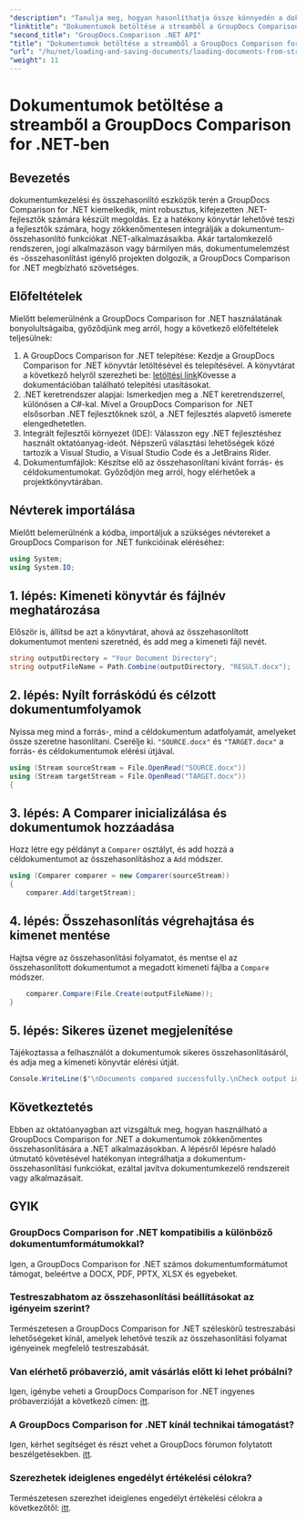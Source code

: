 ```yaml
---
"description": "Tanulja meg, hogyan hasonlíthatja össze könnyedén a dokumentumokat .NET alkalmazásokban a GroupDocs Comparison segítségével, amely egy hatékony .NET könyvtár."
"linktitle": "Dokumentumok betöltése a streamből a GroupDocs Comparison for .NET-ben"
"second_title": "GroupDocs.Comparison .NET API"
"title": "Dokumentumok betöltése a streamből a GroupDocs Comparison for .NET-ben"
"url": "/hu/net/loading-and-saving-documents/loading-documents-from-stream/"
"weight": 11
---
```


# Dokumentumok betöltése a streamből a GroupDocs Comparison for .NET-ben

## Bevezetés
dokumentumkezelési és összehasonlító eszközök terén a GroupDocs Comparison for .NET kiemelkedik, mint robusztus, kifejezetten .NET-fejlesztők számára készült megoldás. Ez a hatékony könyvtár lehetővé teszi a fejlesztők számára, hogy zökkenőmentesen integrálják a dokumentum-összehasonlító funkciókat .NET-alkalmazásaikba. Akár tartalomkezelő rendszeren, jogi alkalmazáson vagy bármilyen más, dokumentumelemzést és -összehasonlítást igénylő projekten dolgozik, a GroupDocs Comparison for .NET megbízható szövetséges.
## Előfeltételek
Mielőtt belemerülnénk a GroupDocs Comparison for .NET használatának bonyolultságaiba, győződjünk meg arról, hogy a következő előfeltételek teljesülnek:
1. A GroupDocs Comparison for .NET telepítése: Kezdje a GroupDocs Comparison for .NET könyvtár letöltésével és telepítésével. A könyvtárat a következő helyről szerezheti be: [letöltési link](https://releases.groupdocs.com/comparison/net/)Kövesse a dokumentációban található telepítési utasításokat.
2. .NET keretrendszer alapjai: Ismerkedjen meg a .NET keretrendszerrel, különösen a C#-kal. Mivel a GroupDocs Comparison for .NET elsősorban .NET fejlesztőknek szól, a .NET fejlesztés alapvető ismerete elengedhetetlen.
3. Integrált fejlesztői környezet (IDE): Válasszon egy .NET fejlesztéshez használt oktatóanyag-ideót. Népszerű választási lehetőségek közé tartozik a Visual Studio, a Visual Studio Code és a JetBrains Rider.
4. Dokumentumfájlok: Készítse elő az összehasonlítani kívánt forrás- és céldokumentumokat. Győződjön meg arról, hogy elérhetőek a projektkönyvtárában.

## Névterek importálása
Mielőtt belemerülnénk a kódba, importáljuk a szükséges névtereket a GroupDocs Comparison for .NET funkcióinak eléréséhez:
```csharp
using System;
using System.IO;
```
## 1. lépés: Kimeneti könyvtár és fájlnév meghatározása
Először is, állítsd be azt a könyvtárat, ahová az összehasonlított dokumentumot menteni szeretnéd, és add meg a kimeneti fájl nevét.
```csharp
string outputDirectory = "Your Document Directory";
string outputFileName = Path.Combine(outputDirectory, "RESULT.docx");
```
## 2. lépés: Nyílt forráskódú és célzott dokumentumfolyamok
Nyissa meg mind a forrás-, mind a céldokumentum adatfolyamát, amelyeket össze szeretne hasonlítani. Cserélje ki. `"SOURCE.docx"` és `"TARGET.docx"` a forrás- és céldokumentumok elérési útjával.
```csharp
using (Stream sourceStream = File.OpenRead("SOURCE.docx"))
using (Stream targetStream = File.OpenRead("TARGET.docx"))
{
```
## 3. lépés: A Comparer inicializálása és dokumentumok hozzáadása
Hozz létre egy példányt a `Comparer` osztályt, és add hozzá a céldokumentumot az összehasonlításhoz a `Add` módszer.
```csharp
using (Comparer comparer = new Comparer(sourceStream))
{
    comparer.Add(targetStream);
```
## 4. lépés: Összehasonlítás végrehajtása és kimenet mentése
Hajtsa végre az összehasonlítási folyamatot, és mentse el az összehasonlított dokumentumot a megadott kimeneti fájlba a `Compare` módszer.
```csharp
    comparer.Compare(File.Create(outputFileName));
}
```
## 5. lépés: Sikeres üzenet megjelenítése
Tájékoztassa a felhasználót a dokumentumok sikeres összehasonlításáról, és adja meg a kimeneti könyvtár elérési útját.
```csharp
Console.WriteLine($"\nDocuments compared successfully.\nCheck output in {outputDirectory}.");
```

## Következtetés
Ebben az oktatóanyagban azt vizsgáltuk meg, hogyan használható a GroupDocs Comparison for .NET a dokumentumok zökkenőmentes összehasonlítására a .NET alkalmazásokban. A lépésről lépésre haladó útmutató követésével hatékonyan integrálhatja a dokumentum-összehasonlítási funkciókat, ezáltal javítva dokumentumkezelő rendszereit vagy alkalmazásait.
## GYIK
### GroupDocs Comparison for .NET kompatibilis a különböző dokumentumformátumokkal?
Igen, a GroupDocs Comparison for .NET számos dokumentumformátumot támogat, beleértve a DOCX, PDF, PPTX, XLSX és egyebeket.
### Testreszabhatom az összehasonlítási beállításokat az igényeim szerint?
Természetesen a GroupDocs Comparison for .NET széleskörű testreszabási lehetőségeket kínál, amelyek lehetővé teszik az összehasonlítási folyamat igényeinek megfelelő testreszabását.
### Van elérhető próbaverzió, amit vásárlás előtt ki lehet próbálni?
Igen, igénybe veheti a GroupDocs Comparison for .NET ingyenes próbaverzióját a következő címen: [itt](https://releases.groupdocs.com/).
### A GroupDocs Comparison for .NET kínál technikai támogatást?
Igen, kérhet segítséget és részt vehet a GroupDocs fórumon folytatott beszélgetésekben. [itt](https://forum.groupdocs.com/c/comparison/12).
### Szerezhetek ideiglenes engedélyt értékelési célokra?
Természetesen szerezhet ideiglenes engedélyt értékelési célokra a következőtől: [itt](https://purchase.groupdocs.com/temporary-license/).